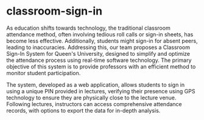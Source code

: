 # classroom-sign-in
As education shifts towards technology, the traditional classroom attendance method, often involving tedious roll calls or sign-in sheets, has become less effective. Additionally, students might sign-in for absent peers, leading to inaccuracies. Addressing this, our team proposes a Classroom Sign-In System for Queen's University, designed to simplify and optimize the attendance process using real-time software technology. The primary objective of this system is to provide professors with an efficient method to monitor student participation.  

  
The system, developed as a web application, allows students to sign in using a unique PIN provided in lectures, verifying their presence using GPS technology to ensure they are physically close to the lecture venue. Following lectures, instructors can access comprehensive attendance records, with options to export the data for in-depth analysis. 
